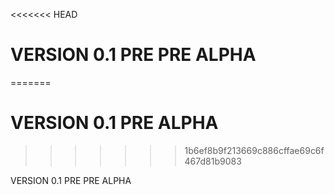 <<<<<<< HEAD
# VERSION 0.1 PRE PRE ALPHA
=======
# VERSION 0.1 PRE ALPHA
>>>>>>> 1b6ef8b9f213669c886cffae69c6f467d81b9083

VERSION 0.1 PRE PRE ALPHA 